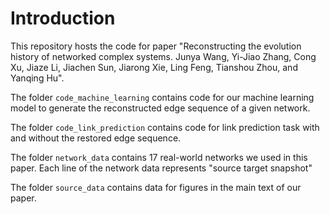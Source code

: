 # Introduction

This repository hosts the code for paper "Reconstructing the evolution history of networked complex systems. Junya Wang, Yi-Jiao Zhang, Cong Xu, Jiaze Li, Jiachen Sun, Jiarong Xie, Ling Feng, Tianshou Zhou, and Yanqing Hu".

The folder `code_machine_learning` contains code for our machine learning model to generate the reconstructed edge sequence of a given network.

The folder `code_link_prediction` contains code for link prediction task with and without the restored edge sequence.

The folder `network_data` contains 17 real-world networks we used in this paper. Each line of the network data represents "source target snapshot"

The folder `source_data` contains data for figures in the main text of our paper.